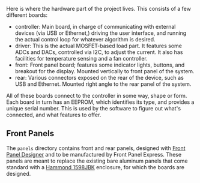 Here is where the hardware part of the project lives. This consists of a few different boards:

- controller: Main board, in charge of communicating with external devices (via USB or Ethernet,) driving the user interface, and running the actual control loop for whatever algorithm is desired.
- driver: This is the actual MOSFET-based load part. It features some ADCs and DACs, controlled via I2C, to adjust the current. It also has facilities for temperature sensing and a fan controller.
- front: Front panel board; features some indicator lights, buttons, and breakout for the display. Mounted vertically to front panel of the system.
- rear: Various connectors exposed on the rear of the device, such as USB and Ethernet. Mounted right angle to the rear panel of the system.

All of these boards connect to the controller in some way, shape or form. Each board in turn has an EEPROM, which identifies its type, and provides a unique serial number. This is used by the software to figure out what's connected, and what features to offer.

## Front Panels
The `panels` directory contains front and rear panels, designed with [Front Panel Designer](https://www.frontpanelexpress.com/front-panel-designer) and to be manufactured by Front Panel Express. These panels are meant to replace the existing bare aluminum panels that come standard with a [Hammond 1598JBK](https://www.hammfg.com/part/1598JBK) enclosure, for which the boards are designed.
